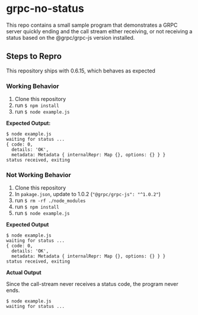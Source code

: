 # grpc-no-status

This repo contains a small sample program that demonstrates a GRPC server quickly ending and the call stream either receiving, or not receiving a status based on the @grpc/grpc-js version installed.

## Steps to Repro

This repository ships with 0.6.15, which behaves as expected

### Working Behavior

1. Clone this repository
2. run `$ npm install`
3. run `$ node example.js`

**Expected Output:**

    $ node example.js
    waiting for status ...
    { code: 0,
      details: 'OK',
      metadata: Metadata { internalRepr: Map {}, options: {} } }
    status received, exiting

### Not Working Behavior

1. Clone this repository
2. In `pakage.json`, update to 1.0.2 (`"@grpc/grpc-js": "^1.0.2"`)
3. run `$ rm -rf ./node_modules`
2. run `$ npm install`
3. run `$ node example.js`

**Expected Output**

    $ node example.js
    waiting for status ...
    { code: 0,
      details: 'OK',
      metadata: Metadata { internalRepr: Map {}, options: {} } }
    status received, exiting

**Actual Output**

Since the call-stream never receives a status code, the program never ends.

    $ node example.js
    waiting for status ...
